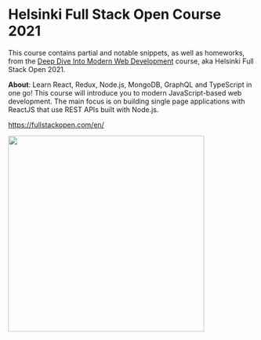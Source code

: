 # Helsinki Full Stack Open Course 2021

This course contains partial and notable snippets, as well as homeworks, from the [Deep Dive Into Modern Web Development](https://fullstackopen.com/en/) course, aka Helsinki Full Stack Open 2021.

**About**: Learn React, Redux, Node.js, MongoDB, GraphQL and TypeScript in one go! This course will introduce you to modern JavaScript-based web development. The main focus is on building single page applications with ReactJS that use REST APIs built with Node.js.

https://fullstackopen.com/en/

<img src="https://user-images.githubusercontent.com/17362519/112180505-00ef2e00-8bd2-11eb-8911-5380237244d4.png" width="400;" />
